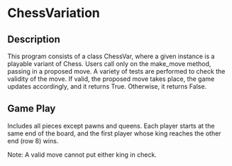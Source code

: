# ChessVariation

## Description

This program consists of a class ChessVar, where a given instance is a playable variant of Chess. Users call only on the make_move method, passing in a proposed move. A variety of tests are performed to check the validity of the move. If valid, the proposed move takes place, the game updates accordingly, and it returns True. Otherwise, it returns False.

## Game Play

Includes all pieces except pawns and queens. Each player starts at the same end of the board, and the first player whose king reaches the other end (row 8) wins. 

Note: A valid move cannot put either king in check.
